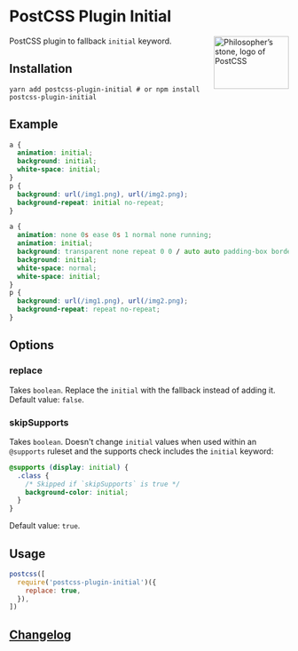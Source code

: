 # PostCSS Plugin Initial

<img align="right" width="135" height="95"
     title="Philosopher’s stone, logo of PostCSS"
     src="http://postcss.github.io/postcss/logo-leftp.png">

PostCSS plugin to fallback `initial` keyword.

## Installation

```
yarn add postcss-plugin-initial # or npm install postcss-plugin-initial
```

## Example

```css
a {
  animation: initial;
  background: initial;
  white-space: initial;
}
p {
  background: url(/img1.png), url(/img2.png);
  background-repeat: initial no-repeat;
}
```

```css
a {
  animation: none 0s ease 0s 1 normal none running;
  animation: initial;
  background: transparent none repeat 0 0 / auto auto padding-box border-box scroll;
  background: initial;
  white-space: normal;
  white-space: initial;
}
p {
  background: url(/img1.png), url(/img2.png);
  background-repeat: repeat no-repeat;
}
```

## Options

### replace

Takes `boolean`.
Replace the `initial` with the fallback instead of adding it.
Default value: `false`.

### skipSupports

Takes `boolean`.
Doesn't change `initial` values when used within an `@supports` ruleset and the supports check includes the `initial` keyword:

```css
@supports (display: initial) {
  .class {
    /* Skipped if `skipSupports` is true */
    background-color: initial;
  }
}
```

Default value: `true`.

## Usage

```js
postcss([
  require('postcss-plugin-initial')({
    replace: true,
  }),
])
```

## [Changelog](./CHANGELOG.md)
